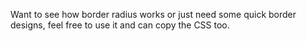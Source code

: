 Want to see how border radius works or just need some quick border designs, feel free to use it and can copy the CSS too.
